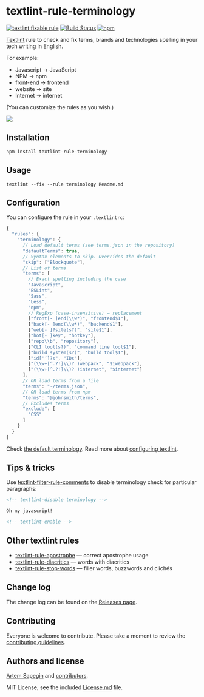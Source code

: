 # textlint-rule-terminology

[![textlint fixable rule](https://img.shields.io/badge/textlint-fixable-green.svg?style=social)](https://textlint.github.io/)
[![Build Status](https://travis-ci.org/sapegin/textlint-rule-terminology.svg)](https://travis-ci.org/sapegin/textlint-rule-terminology)
[![npm](https://img.shields.io/npm/v/textlint-rule-terminology.svg)](https://www.npmjs.com/package/textlint-rule-terminology)

[Textlint](https://github.com/textlint/textlint) rule to check and fix terms, brands and technologies spelling in your tech writing in English.

For example:

* Javascript → JavaScript
* NPM → npm
* front-end → frontend
* website → site
* Internet → internet

(You can customize the rules as you wish.)

![](https://d3vv6lp55qjaqc.cloudfront.net/items/1p0s3e2p1U1m1r3N2Q41/terminology.png)

## Installation

```shell
npm install textlint-rule-terminology
```

## Usage

```shell
textlint --fix --rule terminology Readme.md
```

## Configuration

You can configure the rule in your `.textlintrc`:

```js
{
  "rules": {
    "terminology": {
      // Load default terms (see terms.json in the repository)
      "defaultTerms": true,
      // Syntax elements to skip. Overrides the default
      "skip": ["Blockquote"],
      // List of terms
      "terms": [
        // Exact spelling including the case
        "JavaScript",
        "ESLint",
        "Sass",
        "Less",
        "npm",
        // RegExp (case-insensitive) → replacement
        ["front[- ]end(\\w*)", "frontend$1"],
        ["back[- ]end(\\w*)", "backend$1"],
        ["web[- ]?site(s?)", "site$1"],
        ["hot[- ]key", "hotkey"],
        ["repo\\b", "repository"],
        ["CLI tool(s?)", "command line tool$1"],
        ["build system(s?)", "build tool$1"],
        ["id['’]?s", "IDs"],
        ["(\\w+[^.?!]\\)? )webpack", "$1webpack"],
        ["(\\w+[^.?!]\\)? )internet", "$internet"]
      ],
      // OR load terms from a file
      "terms": "~/terms.json",
      // OR load terms from npm
      "terms": "@johnsmith/terms",
      // Excludes terms
      "exclude": [
        "CSS"
      ]
    }
  }
}
```

Check [the default terminology](./terms.json). Read more about [configuring textlint](https://github.com/textlint/textlint/blob/master/docs/configuring.md).

## Tips & tricks

Use [textlint-filter-rule-comments](https://github.com/textlint/textlint-filter-rule-comments) to disable terminology check for particular paragraphs:

```markdown
<!-- textlint-disable terminology -->

Oh my javascript!

<!-- textlint-enable -->
```

## Other textlint rules

* [textlint-rule-apostrophe](https://github.com/sapegin/textlint-rule-apostrophe) — correct apostrophe usage
* [textlint-rule-diacritics](https://github.com/sapegin/textlint-rule-diacritics) — words with diacritics
* [textlint-rule-stop-words](https://github.com/sapegin/textlint-rule-stop-words) — filler words, buzzwords and clichés

## Change log

The change log can be found on the [Releases page](https://github.com/sapegin/textlint-rule-terminology/releases).

## Contributing

Everyone is welcome to contribute. Please take a moment to review the [contributing guidelines](Contributing.md).

## Authors and license

[Artem Sapegin](http://sapegin.me) and [contributors](https://github.com/sapegin/textlint-rule-terminology/graphs/contributors).

MIT License, see the included [License.md](License.md) file.
